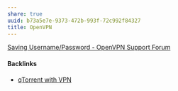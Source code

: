 ```yaml
---
share: true
uuid: b73a5e7e-9373-472b-993f-72c992f84327
title: OpenVPN
---
```

[Saving Username/Password - OpenVPN Support Forum](https://forums.openvpn.net/viewtopic.php?t=11342)

#### Backlinks

* [qTorrent with VPN](/ade3b76a-458f-4f75-a731-f57a73556557)
